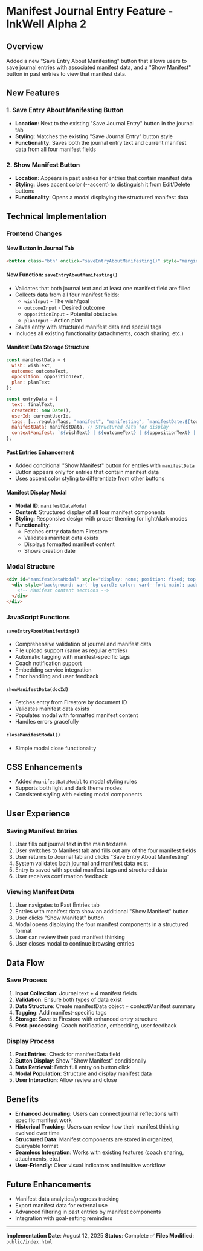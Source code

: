# Manifest Journal Entry Feature - InkWell Alpha 2

## Overview
Added a new "Save Entry About Manifesting" button that allows users to save journal entries with associated manifest data, and a "Show Manifest" button in past entries to view that manifest data.

## New Features

### 1. Save Entry About Manifesting Button
- **Location**: Next to the existing "Save Journal Entry" button in the journal tab
- **Styling**: Matches the existing "Save Journal Entry" button style
- **Functionality**: Saves both the journal entry text and current manifest data from all four manifest fields

### 2. Show Manifest Button
- **Location**: Appears in past entries for entries that contain manifest data
- **Styling**: Uses accent color (--accent) to distinguish it from Edit/Delete buttons
- **Functionality**: Opens a modal displaying the structured manifest data

## Technical Implementation

### Frontend Changes

#### New Button in Journal Tab
```html
<button class="btn" onclick="saveEntryAboutManifesting()" style="margin-top:0.5em;margin-left:1em;">Save Entry About Manifesting</button>
```

#### New Function: `saveEntryAboutManifesting()`
- Validates that both journal text and at least one manifest field are filled
- Collects data from all four manifest fields:
  - `wishInput` - The wish/goal
  - `outcomeInput` - Desired outcome  
  - `oppositionInput` - Potential obstacles
  - `planInput` - Action plan
- Saves entry with structured manifest data and special tags
- Includes all existing functionality (attachments, coach sharing, etc.)

#### Manifest Data Storage Structure
```javascript
const manifestData = {
  wish: wishText,
  outcome: outcomeText, 
  opposition: oppositionText,
  plan: planText
};

const entryData = {
  text: finalText,
  createdAt: new Date(),
  userId: currentUserId,
  tags: [...regularTags, "manifest", "manifesting", `manifestDate:${today}`],
  manifestData: manifestData, // Structured data for display
  contextManifest: `${wishText} | ${outcomeText} | ${oppositionText} | ${planText}` // Summary
};
```

#### Past Entries Enhancement
- Added conditional "Show Manifest" button for entries with `manifestData`
- Button appears only for entries that contain manifest data
- Uses accent color styling to differentiate from other buttons

#### Manifest Display Modal
- **Modal ID**: `manifestDataModal`
- **Content**: Structured display of all four manifest components
- **Styling**: Responsive design with proper theming for light/dark modes
- **Functionality**: 
  - Fetches entry data from Firestore
  - Validates manifest data exists
  - Displays formatted manifest content
  - Shows creation date

### Modal Structure
```html
<div id="manifestDataModal" style="display: none; position: fixed; top: 0; left: 0; width: 100vw; height: 100vh; background: rgba(0,0,0,0.7); align-items: center; justify-content: center; z-index: 9999;">
  <div style="background: var(--bg-card); color: var(--font-main); padding: 2em; border-radius: 10px; max-width: 600px; width: 90%; max-height: 80vh; overflow-y: auto;">
    <!-- Manifest content sections -->
  </div>
</div>
```

### JavaScript Functions

#### `saveEntryAboutManifesting()`
- Comprehensive validation of journal and manifest data
- File upload support (same as regular entries)
- Automatic tagging with manifest-specific tags
- Coach notification support
- Embedding service integration
- Error handling and user feedback

#### `showManifestData(docId)`
- Fetches entry from Firestore by document ID
- Validates manifest data exists
- Populates modal with formatted manifest content
- Handles errors gracefully

#### `closeManifestModal()`
- Simple modal close functionality

## CSS Enhancements
- Added `#manifestDataModal` to modal styling rules
- Supports both light and dark theme modes
- Consistent styling with existing modal components

## User Experience

### Saving Manifest Entries
1. User fills out journal text in the main textarea
2. User switches to Manifest tab and fills out any of the four manifest fields
3. User returns to Journal tab and clicks "Save Entry About Manifesting"
4. System validates both journal and manifest data exist
5. Entry is saved with special manifest tags and structured data
6. User receives confirmation feedback

### Viewing Manifest Data
1. User navigates to Past Entries tab
2. Entries with manifest data show an additional "Show Manifest" button
3. User clicks "Show Manifest" button
4. Modal opens displaying the four manifest components in a structured format
5. User can review their past manifest thinking
6. User closes modal to continue browsing entries

## Data Flow

### Save Process
1. **Input Collection**: Journal text + 4 manifest fields
2. **Validation**: Ensure both types of data exist
3. **Data Structure**: Create manifestData object + contextManifest summary
4. **Tagging**: Add manifest-specific tags
5. **Storage**: Save to Firestore with enhanced entry structure
6. **Post-processing**: Coach notification, embedding, user feedback

### Display Process
1. **Past Entries**: Check for manifestData field
2. **Button Display**: Show "Show Manifest" conditionally
3. **Data Retrieval**: Fetch full entry on button click
4. **Modal Population**: Structure and display manifest data
5. **User Interaction**: Allow review and close

## Benefits
- **Enhanced Journaling**: Users can connect journal reflections with specific manifest work
- **Historical Tracking**: Users can review how their manifest thinking evolved over time
- **Structured Data**: Manifest components are stored in organized, queryable format
- **Seamless Integration**: Works with existing features (coach sharing, attachments, etc.)
- **User-Friendly**: Clear visual indicators and intuitive workflow

## Future Enhancements
- Manifest data analytics/progress tracking
- Export manifest data for external use
- Advanced filtering in past entries by manifest components
- Integration with goal-setting reminders

---
**Implementation Date**: August 12, 2025
**Status**: Complete ✅
**Files Modified**: `public/index.html`
